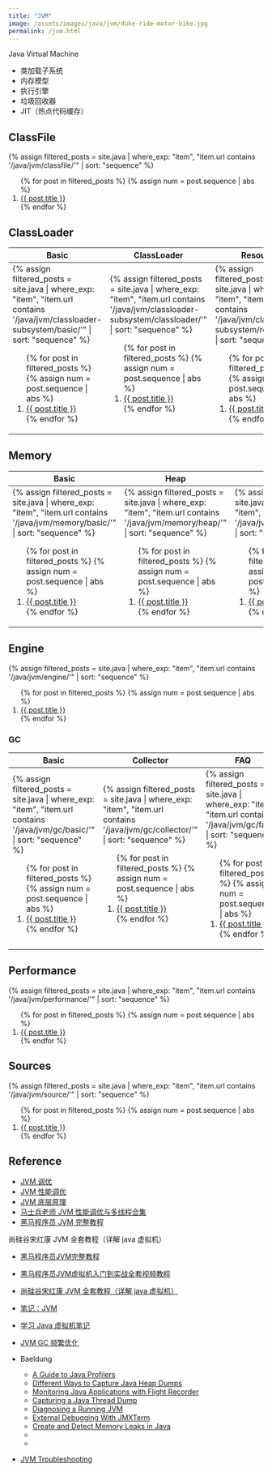 ```yaml
---
title: "JVM"
image: /assets/images/java/jvm/duke-ride-motor-bike.jpg
permalink: /jvm.html
---
```


Java Virtual Machine

- 类加载子系统
- 内存模型
- 执行引擎
- 垃圾回收器
- JIT（热点代码缓存）

## ClassFile

{%
assign filtered_posts = site.java |
where_exp: "item", "item.url contains '/java/jvm/classfile/'" |
sort: "sequence"
%}
<ol>
    {% for post in filtered_posts %}
    {% assign num = post.sequence | abs %}
    <li>
        <a href="{{ post.url }}">{{ post.title }}</a>
    </li>
    {% endfor %}
</ol>

## ClassLoader

<table>
    <thead>
    <tr>
        <th>Basic</th>
        <th>ClassLoader</th>
        <th>Resource</th>
        <th>FAQ</th>
    </tr>
    </thead>
    <tbody>
    <tr>
        <td>
{%
assign filtered_posts = site.java |
where_exp: "item", "item.url contains '/java/jvm/classloader-subsystem/basic/'" |
sort: "sequence"
%}
<ol>
    {% for post in filtered_posts %}
    {% assign num = post.sequence | abs %}
    <li>
        <a href="{{ post.url }}">{{ post.title }}</a>
    </li>
    {% endfor %}
</ol>
        </td>
        <td>
{%
assign filtered_posts = site.java |
where_exp: "item", "item.url contains '/java/jvm/classloader-subsystem/classloader/'" |
sort: "sequence"
%}
<ol>
    {% for post in filtered_posts %}
    {% assign num = post.sequence | abs %}
    <li>
        <a href="{{ post.url }}">{{ post.title }}</a>
    </li>
    {% endfor %}
</ol>
        </td>
        <td>
{%
assign filtered_posts = site.java |
where_exp: "item", "item.url contains '/java/jvm/classloader-subsystem/resource/'" |
sort: "sequence"
%}
<ol>
    {% for post in filtered_posts %}
    {% assign num = post.sequence | abs %}
    <li>
        <a href="{{ post.url }}">{{ post.title }}</a>
    </li>
    {% endfor %}
</ol>
        </td>
        <td>
{%
assign filtered_posts = site.java |
where_exp: "item", "item.url contains '/java/jvm/classloader-subsystem/faq/'" |
sort: "sequence"
%}
<ol>
    {% for post in filtered_posts %}
    {% assign num = post.sequence | abs %}
    <li>
        <a href="{{ post.url }}">{{ post.title }}</a>
    </li>
    {% endfor %}
</ol>
        </td>
    </tr>
    </tbody>
</table>

## Memory

<table>
    <thead>
    <tr>
        <th>Basic</th>
        <th>Heap</th>
        <th>Other</th>
    </tr>
    </thead>
    <tbody>
    <tr>
        <td>
{%
assign filtered_posts = site.java |
where_exp: "item", "item.url contains '/java/jvm/memory/basic/'" |
sort: "sequence"
%}
<ol>
    {% for post in filtered_posts %}
    {% assign num = post.sequence | abs %}
    <li>
        <a href="{{ post.url }}">{{ post.title }}</a>
    </li>
    {% endfor %}
</ol>
        </td>
        <td>
{%
assign filtered_posts = site.java |
where_exp: "item", "item.url contains '/java/jvm/memory/heap/'" |
sort: "sequence"
%}
<ol>
    {% for post in filtered_posts %}
    {% assign num = post.sequence | abs %}
    <li>
        <a href="{{ post.url }}">{{ post.title }}</a>
    </li>
    {% endfor %}
</ol>
        </td>
        <td>
{%
assign filtered_posts = site.java |
where_exp: "item", "item.url contains '/java/jvm/memory/other/'" |
sort: "sequence"
%}
<ol>
    {% for post in filtered_posts %}
    {% assign num = post.sequence | abs %}
    <li>
        <a href="{{ post.url }}">{{ post.title }}</a>
    </li>
    {% endfor %}
</ol>
        </td>
    </tr>
    </tbody>
</table>

## Engine

{%
assign filtered_posts = site.java |
where_exp: "item", "item.url contains '/java/jvm/engine/'" |
sort: "sequence"
%}
<ol>
    {% for post in filtered_posts %}
    {% assign num = post.sequence | abs %}
    <li>
        <a href="{{ post.url }}">{{ post.title }}</a>
    </li>
    {% endfor %}
</ol>

### GC

<table>
    <thead>
    <tr>
        <th>Basic</th>
        <th>Collector</th>
        <th>FAQ</th>
    </tr>
    </thead>
    <tbody>
    <tr>
        <td>
{%
assign filtered_posts = site.java |
where_exp: "item", "item.url contains '/java/jvm/gc/basic/'" |
sort: "sequence"
%}
<ol>
    {% for post in filtered_posts %}
    {% assign num = post.sequence | abs %}
    <li>
        <a href="{{ post.url }}">{{ post.title }}</a>
    </li>
    {% endfor %}
</ol>
        </td>
        <td>
{%
assign filtered_posts = site.java |
where_exp: "item", "item.url contains '/java/jvm/gc/collector/'" |
sort: "sequence"
%}
<ol>
    {% for post in filtered_posts %}
    {% assign num = post.sequence | abs %}
    <li>
        <a href="{{ post.url }}">{{ post.title }}</a>
    </li>
    {% endfor %}
</ol>
        </td>
        <td>
{%
assign filtered_posts = site.java |
where_exp: "item", "item.url contains '/java/jvm/gc/faq/'" |
sort: "sequence"
%}
<ol>
    {% for post in filtered_posts %}
    {% assign num = post.sequence | abs %}
    <li>
        <a href="{{ post.url }}">{{ post.title }}</a>
    </li>
    {% endfor %}
</ol>
        </td>
    </tr>
    </tbody>
</table>

## Performance

{%
assign filtered_posts = site.java |
where_exp: "item", "item.url contains '/java/jvm/performance/'" |
sort: "sequence"
%}
<ol>
    {% for post in filtered_posts %}
    {% assign num = post.sequence | abs %}
    <li>
        <a href="{{ post.url }}">{{ post.title }}</a>
    </li>
    {% endfor %}
</ol>

## Sources

{%
assign filtered_posts = site.java |
where_exp: "item", "item.url contains '/java/jvm/source/'" |
sort: "sequence"
%}
<ol>
    {% for post in filtered_posts %}
    {% assign num = post.sequence | abs %}
    <li>
        <a href="{{ post.url }}">{{ post.title }}</a>
    </li>
    {% endfor %}
</ol>

## Reference

- [JVM 调优](https://www.bilibili.com/video/BV1ar4y1t7BG)
- [JVM 性能调优](https://www.bilibili.com/video/BV1Hr4y1t7i5)
- [JVM 底层原理](https://www.bilibili.com/video/BV17B4y1y75X)
- [马士兵老师 JVM 性能调优与多线程合集](https://www.bilibili.com/video/BV1Xv4y1N7cj)
- [黑马程序员 JVM 完整教程](https://www.bilibili.com/video/BV1yE411Z7AP)

尚硅谷宋红康 JVM 全套教程（详解 java 虚拟机）

- [黑马程序员JVM完整教程](https://www.bilibili.com/video/BV1yE411Z7AP)
- [黑马程序员JVM虚拟机入门到实战全套视频教程](https://www.bilibili.com/video/BV1r94y1b7eS)
- [尚硅谷宋红康 JVM 全套教程（详解 java 虚拟机）](https://www.bilibili.com/video/BV1PJ411n7xZ?p=363)
- [笔记：JVM](https://imlql.cn/categories/JVM/)
- [学习 Java 虚拟机笔记](https://gitee.com/tcl192243051/studyJVM/tree/master)


- [JVM GC 频繁优化](https://developer.aliyun.com/article/1252907)

- Baeldung
    - [A Guide to Java Profilers](https://www.baeldung.com/java-profilers)
    - [Different Ways to Capture Java Heap Dumps](https://www.baeldung.com/java-heap-dump-capture)
    - [Monitoring Java Applications with Flight Recorder](https://www.baeldung.com/java-flight-recorder-monitoring)
    - [Capturing a Java Thread Dump](https://www.baeldung.com/java-thread-dump)
    - [Diagnosing a Running JVM](https://www.baeldung.com/running-jvm-diagnose)
    - [External Debugging With JMXTerm](https://www.baeldung.com/java-jmxterm-external-debugging)
    - [Create and Detect Memory Leaks in Java](https://www.baeldung.com/java-create-detect-memory-leaks)
    - []()
    - []()

- [JVM Troubleshooting](http://ksoong.org/troubleshooting/)
